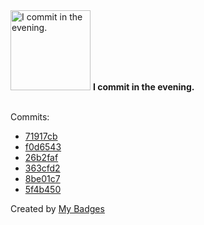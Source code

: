 <img src="https://my-badges.github.io/my-badges/evening-commits.png" alt="I commit in the evening." title="I commit in the evening." width="128">
<strong>I commit in the evening.</strong>
<br><br>

Commits:

- <a href="https://github.com/lexxns/TerraformBuilder/commit/71917cba760468a5adfde576e402e7999dff0acc">71917cb</a>
- <a href="https://github.com/lexxns/TerraformBuilder/commit/f0d654305c66d0beaae540eba731aa2b6a623d6e">f0d6543</a>
- <a href="https://github.com/lexxns/TerraformBuilder/commit/26b2faf69e55dcc1ba1801fb03338eef7d882c4f">26b2faf</a>
- <a href="https://github.com/lexxns/TerraformBuilder/commit/363cfd2aba7dcf25bcdcb17ecea75547c237ccd1">363cfd2</a>
- <a href="https://github.com/lexxns/rust-game/commit/8be01c7882d14aef9d03801c5e4036a3fd2b847f">8be01c7</a>
- <a href="https://github.com/lexxns/rust-game/commit/5f4b45037af271a844b0da9c122f49c0615ae3ad">5f4b450</a>


Created by <a href="https://github.com/my-badges/my-badges">My Badges</a>